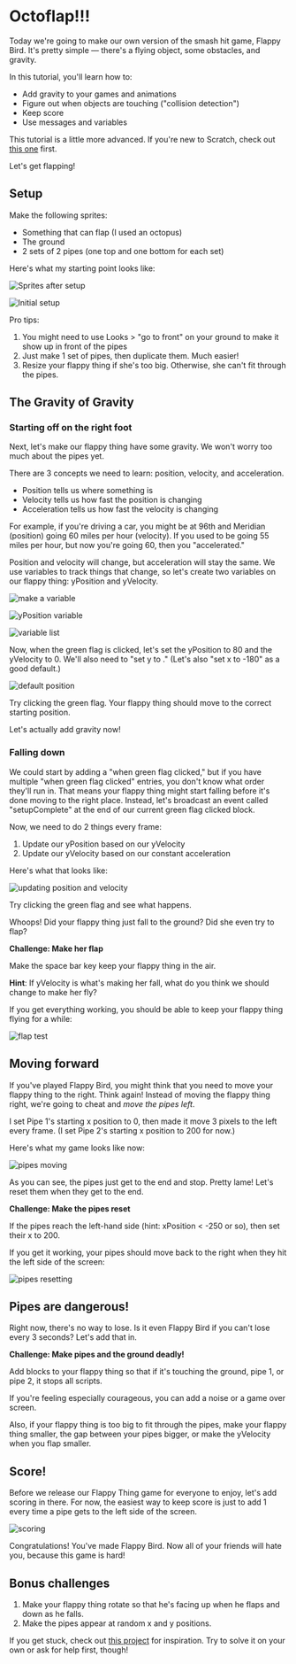 # Octoflap!!!

Today we're going to make our own version of the smash hit game, Flappy Bird. It's pretty simple &mdash; there's a flying object, some obstacles, and gravity.

In this tutorial, you'll learn how to:

* Add gravity to your games and animations
* Figure out when objects are touching ("collision detection")
* Keep score
* Use messages and variables

This tutorial is a little more advanced. If you're new to Scratch, check out [this one](https://github.com/shipstar/tutorials/blob/master/intro_to_scratch/tutorial.md) first.

Let's get flapping!

## Setup

Make the following sprites:

* Something that can flap (I used an octopus)
* The ground
* 2 sets of 2 pipes (one top and one bottom for each set)

Here's what my starting point looks like:

![Sprites after setup](setup_sprites.png)

![Initial setup](setup.png)

Pro tips:

1. You might need to use Looks > "go to front" on your ground to make it show up in front of the pipes
2. Just make 1 set of pipes, then duplicate them. Much easier!
3. Resize your flappy thing if she's too big. Otherwise, she can't fit through the pipes.

## The Gravity of Gravity

### Starting off on the right foot

Next, let's make our flappy thing have some gravity. We won't worry too much about the pipes yet.

There are 3 concepts we need to learn: position, velocity, and acceleration.

* Position tells us where something is
* Velocity tells us how fast the position is changing
* Acceleration tells us how fast the velocity is changing

For example, if you're driving a car, you might be at 96th and Meridian (position) going 60 miles per hour (velocity). If you used to be going 55 miles per hour, but now you're going 60, then you "accelerated."

Position and velocity will change, but acceleration will stay the same. We use variables to track things that change, so let's create two variables on our flappy thing: yPosition and yVelocity.

![make a variable](make_a_variable.png)

![yPosition variable](y_position_variable.png)

![variable list](variables.png)

Now, when the green flag is clicked, let's set the yPosition to 80 and the yVelocity to 0. We'll also need to "set y to <yPosition>." (Let's also "set x to -180" as a good default.)

![default position](default_position.png)

Try clicking the green flag. Your flappy thing should move to the correct starting position.

Let's actually add gravity now!

### Falling down

We could start by adding a "when green flag clicked," but if you have multiple "when green flag clicked" entries, you don't know what order they'll run in. That means your flappy thing might start falling before it's done moving to the right place. Instead, let's broadcast an event called "setupComplete" at the end of our current green flag clicked block.

Now, we need to do 2 things every frame:

1. Update our yPosition based on our yVelocity
2. Update our yVelocity based on our constant acceleration

Here's what that looks like:

![updating position and velocity](update_variables.png)

Try clicking the green flag and see what happens.

Whoops! Did your flappy thing just fall to the ground? Did she even try to flap?

**Challenge: Make her flap**

Make the space bar key keep your flappy thing in the air.

**Hint**: If yVelocity is what's making her fall, what do you think we should change to make her fly?

If you get everything working, you should be able to keep your flappy thing flying for a while:

![flap test](flap_test.gif)

## Moving forward

If you've played Flappy Bird, you might think that you need to move your flappy thing to the right. Think again! Instead of moving the flappy thing right, we're going to cheat and *move the pipes left*.

I set Pipe 1's starting x position to 0, then made it move 3 pixels to the left every frame. (I set Pipe 2's starting x position to 200 for now.)

Here's what my game looks like now:

![pipes moving](pipe_move.gif)

As you can see, the pipes just get to the end and stop. Pretty lame! Let's reset them when they get to the end.

**Challenge: Make the pipes reset**

If the pipes reach the left-hand side (hint: xPosition < -250 or so), then set their x to 200.

If you get it working, your pipes should move back to the right when they hit the left side of the screen:

![pipes resetting](pipe_reset.gif)

## Pipes are dangerous!

Right now, there's no way to lose. Is it even Flappy Bird if you can't lose every 3 seconds? Let's add that in.

**Challenge: Make pipes and the ground deadly!**

Add blocks to your flappy thing so that if it's touching the ground, pipe 1, or pipe 2, it stops all scripts.

If you're feeling especially courageous, you can add a noise or a game over screen.

Also, if your flappy thing is too big to fit through the pipes, make your flappy thing smaller, the gap between your pipes bigger, or make the yVelocity when you flap smaller.

## Score!

Before we release our Flappy Thing game for everyone to enjoy, let's add scoring in there. For now, the easiest way to keep score is just to add 1 every time a pipe gets to the left side of the screen.

![scoring](score.gif)

Congratulations! You've made Flappy Bird. Now all of your friends will hate you, because this game is hard!

## Bonus challenges

1. Make your flappy thing rotate so that he's facing up when he flaps and down as he falls.
2. Make the pipes appear at random x and y positions.

If you get stuck, check out [this project](http://scratch.mit.edu/projects/19325129/#player) for inspiration. Try to solve it on your own or ask for help first, though!